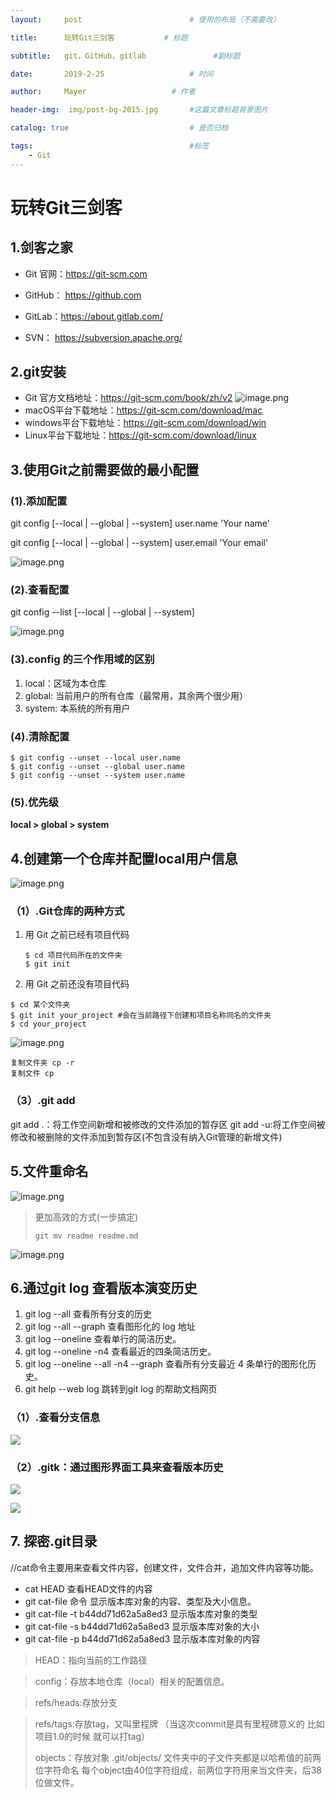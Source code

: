 ```yaml
---
layout:     post   				        # 使用的布局（不需要改）

title:      玩转Git三剑客 		   # 标题 

subtitle:   git，GitHub，gitlab               #副标题

date:       2019-2-25 				    # 时间

author:     Mayer 				    # 作者

header-img:  img/post-bg-2015.jpg     	#这篇文章标题背景图片

catalog: true 						    # 是否归档

tags:								    #标签
    - Git
---
```



# 玩转Git三剑客

## 1.剑客之家

- Git 官网：https://git-scm.com

- GitHub： https://github.com

- GitLab：https://about.gitlab.com/

- SVN： https://subversion.apache.org/

## 2.git安装

- Git 官方文档地址：https://git-scm.com/book/zh/v2
![image.png](https://upload-images.jianshu.io/upload_images/12269087-aa3e669e27a855bd.png?imageMogr2/auto-orient/strip%7CimageView2/2/w/1240)
- macOS平台下载地址：https://git-scm.com/download/mac
- windows平台下载地址：https://git-scm.com/download/win
- Linux平台下载地址：https://git-scm.com/download/linux

## 3.使用Git之前需要做的最小配置

### (1).添加配置

git config [--local | --global | --system] user.name 'Your name'

git config [--local | --global | --system] user.email 'Your email'

![image.png](https://upload-images.jianshu.io/upload_images/12269087-6c44b05769801acb.png?imageMogr2/auto-orient/strip%7CimageView2/2/w/1240)

### (2).查看配置

git config --list [--local | --global | --system]

![image.png](https://upload-images.jianshu.io/upload_images/12269087-d9207aef2344485d.png?imageMogr2/auto-orient/strip%7CimageView2/2/w/1240)


### (3).config 的三个作⽤域的区别

1. local：区域为本仓库
2. global: 当前用户的所有仓库（最常用，其余两个很少用）
3. system: 本系统的所有用户

### (4).清除配置

```Git
$ git config --unset --local user.name
$ git config --unset --global user.name
$ git config --unset --system user.name 

```

### (5).优先级

**local > global > system**

##  4.创建第一个仓库并配置local用户信息

![image.png](https://upload-images.jianshu.io/upload_images/12269087-138b7429b7d47f06.png?imageMogr2/auto-orient/strip%7CimageView2/2/w/1240)

### （1）.Git仓库的两种方式

1. ⽤ Git 之前已经有项⽬代码

   ```
   $ cd 项⽬代码所在的⽂件夹
   $ git init 
   ```

2. ⽤ Git 之前还没有项⽬代码

  ```
  $ cd 某个⽂件夹
  $ git init your_project #会在当前路径下创建和项⽬名称同名的⽂件夹
  $ cd your_project 
  ```

![image.png](https://upload-images.jianshu.io/upload_images/12269087-17c68b72ce4df00d.png?imageMogr2/auto-orient/strip%7CimageView2/2/w/1240)


```
复制文件夹 cp -r
复制文件 cp
```

### （3）.git add

git add .：将工作空间新增和被修改的文件添加的暂存区
git add -u:将工作空间被修改和被删除的文件添加到暂存区(不包含没有纳入Git管理的新增文件)

## 5.文件重命名

![image.png](https://upload-images.jianshu.io/upload_images/12269087-f91a9c98b4ec7282.png?imageMogr2/auto-orient/strip%7CimageView2/2/w/1240)

> 更加高效的方式(一步搞定)
>
> ```
> git mv readme readme.md
> ```

![image.png](https://upload-images.jianshu.io/upload_images/12269087-8fba85ecd96dde1e.png?imageMogr2/auto-orient/strip%7CimageView2/2/w/1240)




## 6.通过git log 查看版本演变历史

1. git log --all 查看所有分支的历史
2. git log --all --graph 查看图形化的 log 地址
3. git log --oneline 查看单行的简洁历史。
4. git log --oneline -n4 查看最近的四条简洁历史。
5. git log --oneline --all -n4 --graph 查看所有分支最近 4 条单行的图形化历史。
6. git help --web log 跳转到git log 的帮助文档网页

### （1）.查看分支信息

![](https://i.imgur.com/k6XqoAj.png)

### （2）.gitk：通过图形界面工具来查看版本历史
![](https://i.imgur.com/jAsVevm.png)


![](https://i.imgur.com/PWGasEm.png)
## 7. 探密.git目录

  //cat命令主要用来查看文件内容，创建文件，文件合并，追加文件内容等功能。

- cat HEAD 查看HEAD文件的内容 
- git cat-file 命令 显示版本库对象的内容、类型及大小信息。
- git cat-file -t b44dd71d62a5a8ed3 显示版本库对象的类型
- git cat-file -s b44dd71d62a5a8ed3 显示版本库对象的大小
- git cat-file -p b44dd71d62a5a8ed3 显示版本库对象的内容

 > HEAD：指向当前的工作路径

 > config：存放本地仓库（local）相关的配置信息。

 > refs/heads:存放分支

 > refs/tags:存放tag，又叫里程牌 （当这次commit是具有里程碑意义的 比如项目1.0的时候 就可以打tag）
 > 
 > objects：存放对象 .git/objects/ 文件夹中的子文件夹都是以哈希值的前两位字符命名 每个object由40位字符组成，前两位字符用来当文件夹，后38位做文件。  



